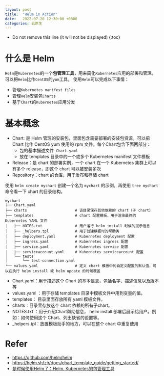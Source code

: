 ```yaml
---
layout: post
title:  "Helm in Action"
date:   2022-07-20 12:30:00 +0800
categories: 云原生
---
```


* Do not remove this line (it will not be displayed)
{:toc}


# 什么是 Helm

`Helm`是`Kubernetes`的一个**包管理工具**，用来简化`Kubernetes`应用的部署和管理。可以把`Helm`比作`CentOS`的`yum`工具。 使用`Helm`可以完成以下事情：

* 管理`Kubernetes manifest files`
* 管理`Helm`安装包`Charts`
* 基于`Chart`的`Kubernetes`应用分发



# 基本概念

* Chart: 是 Helm 管理的安装包，里面包含需要部署的安装包资源。可以把 Chart 比作 CentOS yum 使用的 rpm 文件。每个Chart包含下面两部分：
  * 包的基本描述文件` Chart.yaml`
  * 放在 templates 目录中的一个或多个 Kubernetes manifest 文件模板
* Release：是 chart 的部署实例，一个 chart 在一个 Kubernetes 集群上可以有多个 release，即这个 chart 可以被安装多次
* Repository：chart 的仓库，用于发布和存储 chart


使用 `helm create mychart` 创建一个名为 `mychart` 的示例，再使用 `tree mychart` 命令看一下 chart 的目录结构。


```
mychart
├── Chart.yaml
├── charts                      # 该目录保存其他依赖的 chart（子 chart）
├── templates                   # chart 配置模板，用于渲染最终的 Kubernetes YAML 文件
│   ├── NOTES.txt               # 用户运行 helm install 时候的提示信息
│   ├── _helpers.tpl            # 用于创建模板时的帮助类
│   ├── deployment.yaml         # Kubernetes deployment 配置
│   ├── ingress.yaml            # Kubernetes ingress 配置
│   ├── service.yaml            # Kubernetes service 配置
│   ├── serviceaccount.yaml     # Kubernetes serviceaccount 配置
│   └── tests
│       └── test-connection.yaml
└── values.yaml                 # 定义 chart 模板中的自定义配置的默认值，可以在执行 helm install 或 helm update 的时候覆盖
```

* Chart.yaml：用于描述这个 Chart 的基本信息，包括名字、描述信息以及版本等
* values.yaml ：用于存储 templates 目录中模板文件中用到变量的值。
* templates： 目录里面存放所有 yaml 模板文件。
* charts：目录里存放这个 chart 依赖的所有子chart。
* NOTES.txt ：用于介绍Chart帮助信息， helm install 部署后展示给用户。例如：如何使用这个 Chart、列出缺省的设置等。
* _helpers.tpl：放置模板助手的地方，可以在整个 chart 中重复使用




# Refer

* https://github.com/helm/helm
* https://helm.sh/zh/docs/chart_template_guide/getting_started/
* [是时候使用Helm了：Helm, Kubernetes的包管理工具](https://www.kubernetes.org.cn/3435.html)







